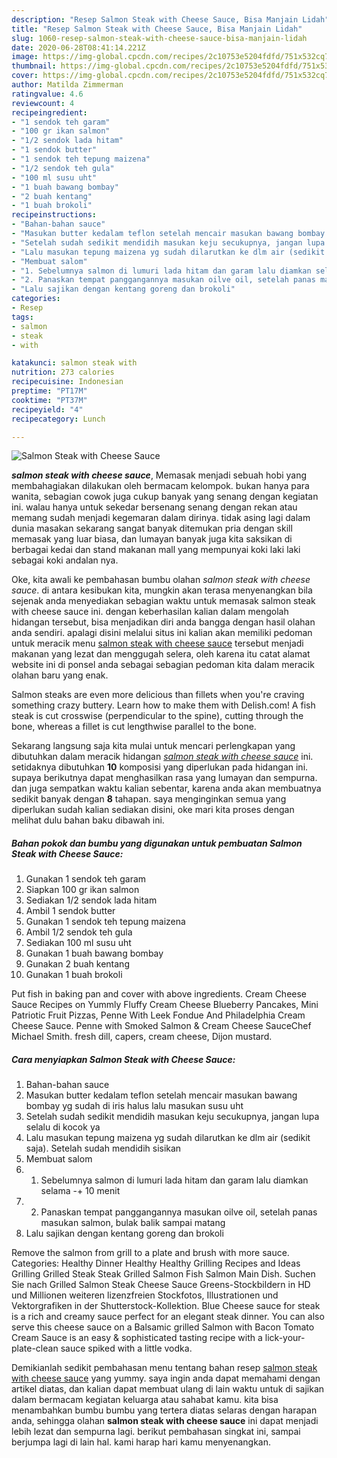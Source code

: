 ```yaml
---
description: "Resep Salmon Steak with Cheese Sauce, Bisa Manjain Lidah"
title: "Resep Salmon Steak with Cheese Sauce, Bisa Manjain Lidah"
slug: 1060-resep-salmon-steak-with-cheese-sauce-bisa-manjain-lidah
date: 2020-06-28T08:41:14.221Z
image: https://img-global.cpcdn.com/recipes/2c10753e5204fdfd/751x532cq70/salmon-steak-with-cheese-sauce-foto-resep-utama.jpg
thumbnail: https://img-global.cpcdn.com/recipes/2c10753e5204fdfd/751x532cq70/salmon-steak-with-cheese-sauce-foto-resep-utama.jpg
cover: https://img-global.cpcdn.com/recipes/2c10753e5204fdfd/751x532cq70/salmon-steak-with-cheese-sauce-foto-resep-utama.jpg
author: Matilda Zimmerman
ratingvalue: 4.6
reviewcount: 4
recipeingredient:
- "1 sendok teh garam"
- "100 gr ikan salmon"
- "1/2 sendok lada hitam"
- "1 sendok butter"
- "1 sendok teh tepung maizena"
- "1/2 sendok teh gula"
- "100 ml susu uht"
- "1 buah bawang bombay"
- "2 buah kentang"
- "1 buah brokoli"
recipeinstructions:
- "Bahan-bahan sauce"
- "Masukan butter kedalam teflon setelah mencair masukan bawang bombay yg sudah di iris halus lalu masukan susu uht"
- "Setelah sudah sedikit mendidih masukan keju secukupnya, jangan lupa selalu di kocok ya"
- "Lalu masukan tepung maizena yg sudah dilarutkan ke dlm air (sedikit saja). Setelah sudah mendidih sisikan"
- "Membuat salom"
- "1. Sebelumnya salmon di lumuri lada hitam dan garam lalu diamkan selama -+ 10 menit"
- "2. Panaskan tempat panggangannya masukan oilve oil, setelah panas masukan salmon, bulak balik sampai matang"
- "Lalu sajikan dengan kentang goreng dan brokoli"
categories:
- Resep
tags:
- salmon
- steak
- with

katakunci: salmon steak with 
nutrition: 273 calories
recipecuisine: Indonesian
preptime: "PT17M"
cooktime: "PT37M"
recipeyield: "4"
recipecategory: Lunch

---
```



![Salmon Steak with Cheese Sauce](https://img-global.cpcdn.com/recipes/2c10753e5204fdfd/751x532cq70/salmon-steak-with-cheese-sauce-foto-resep-utama.jpg)

<b><i>salmon steak with cheese sauce</i></b>, Memasak menjadi sebuah hobi yang membahagiakan dilakukan oleh bermacam kelompok. bukan hanya para wanita, sebagian cowok juga cukup banyak yang senang dengan kegiatan ini. walau hanya untuk sekedar bersenang senang dengan rekan atau memang sudah menjadi kegemaran dalam dirinya. tidak asing lagi dalam dunia masakan sekarang sangat banyak ditemukan pria dengan skill memasak yang luar biasa, dan lumayan banyak juga kita saksikan di berbagai kedai dan stand makanan mall yang mempunyai koki laki laki sebagai koki andalan nya.

Oke, kita awali ke pembahasan bumbu olahan <i>salmon steak with cheese sauce</i>. di antara kesibukan kita, mungkin akan terasa menyenangkan bila sejenak anda menyediakan sebagian waktu untuk memasak salmon steak with cheese sauce ini. dengan keberhasilan kalian dalam mengolah hidangan tersebut, bisa menjadikan diri anda bangga dengan hasil olahan anda sendiri. apalagi disini melalui situs ini kalian akan memiliki pedoman untuk meracik menu <u>salmon steak with cheese sauce</u> tersebut menjadi makanan yang lezat dan menggugah selera, oleh karena itu catat alamat website ini di ponsel anda sebagai sebagian pedoman kita dalam meracik olahan baru yang enak.

Salmon steaks are even more delicious than fillets when you&#39;re craving something crazy buttery. Learn how to make them with Delish.com! A fish steak is cut crosswise (perpendicular to the spine), cutting through the bone, whereas a fillet is cut lengthwise parallel to the bone.


Sekarang langsung saja kita mulai untuk mencari perlengkapan yang dibutuhkan dalam meracik hidangan <u><i>salmon steak with cheese sauce</i></u> ini. setidaknya dibutuhkan <b>10</b> komposisi yang diperlukan pada hidangan ini. supaya berikutnya dapat menghasilkan rasa yang lumayan dan sempurna. dan juga sempatkan waktu kalian sebentar, karena anda akan membuatnya sedikit banyak dengan <b>8</b> tahapan. saya menginginkan semua yang diperlukan sudah kalian sediakan disini, oke mari kita proses dengan melihat dulu bahan baku dibawah ini.

<!--inarticleads1-->

##### Bahan pokok dan bumbu yang digunakan untuk pembuatan Salmon Steak with Cheese Sauce:

1. Gunakan 1 sendok teh garam
1. Siapkan 100 gr ikan salmon
1. Sediakan 1/2 sendok lada hitam
1. Ambil 1 sendok butter
1. Gunakan 1 sendok teh tepung maizena
1. Ambil 1/2 sendok teh gula
1. Sediakan 100 ml susu uht
1. Gunakan 1 buah bawang bombay
1. Gunakan 2 buah kentang
1. Gunakan 1 buah brokoli


Put fish in baking pan and cover with above ingredients. Cream Cheese Sauce Recipes on Yummly Fluffy Cream Cheese Blueberry Pancakes, Mini Patriotic Fruit Pizzas, Penne With Leek Fondue And Philadelphia Cream Cheese Sauce. Penne with Smoked Salmon &amp; Cream Cheese SauceChef Michael Smith. fresh dill, capers, cream cheese, Dijon mustard. 

<!--inarticleads2-->

##### Cara menyiapkan Salmon Steak with Cheese Sauce:

1. Bahan-bahan sauce
1. Masukan butter kedalam teflon setelah mencair masukan bawang bombay yg sudah di iris halus lalu masukan susu uht
1. Setelah sudah sedikit mendidih masukan keju secukupnya, jangan lupa selalu di kocok ya
1. Lalu masukan tepung maizena yg sudah dilarutkan ke dlm air (sedikit saja). Setelah sudah mendidih sisikan
1. Membuat salom
1. 1. Sebelumnya salmon di lumuri lada hitam dan garam lalu diamkan selama -+ 10 menit
1. 2. Panaskan tempat panggangannya masukan oilve oil, setelah panas masukan salmon, bulak balik sampai matang
1. Lalu sajikan dengan kentang goreng dan brokoli


Remove the salmon from grill to a plate and brush with more sauce. Categories: Healthy Dinner Healthy Healthy Grilling Recipes and Ideas Grilling Grilled Steak Steak Grilled Salmon Fish Salmon Main Dish. Suchen Sie nach Grilled Salmon Steak Cheese Sauce Greens-Stockbildern in HD und Millionen weiteren lizenzfreien Stockfotos, Illustrationen und Vektorgrafiken in der Shutterstock-Kollektion. Blue Cheese sauce for steak is a rich and creamy sauce perfect for an elegant steak dinner. You can also serve this cheese sauce on a Balsamic grilled Salmon with Bacon Tomato Cream Sauce is an easy &amp; sophisticated tasting recipe with a lick-your-plate-clean sauce spiked with a little vodka. 

Demikianlah sedikit pembahasan menu tentang bahan resep <u>salmon steak with cheese sauce</u> yang yummy. saya ingin anda dapat memahami dengan artikel diatas, dan kalian dapat membuat ulang di lain waktu untuk di sajikan dalam bermacam kegiatan keluarga atau sahabat kamu. kita bisa menambahkan bumbu bumbu yang tertera diatas selaras dengan harapan anda, sehingga olahan <b>salmon steak with cheese sauce</b> ini dapat menjadi lebih lezat dan sempurna lagi. berikut pembahasan singkat ini, sampai berjumpa lagi di lain hal. kami harap hari kamu menyenangkan.
